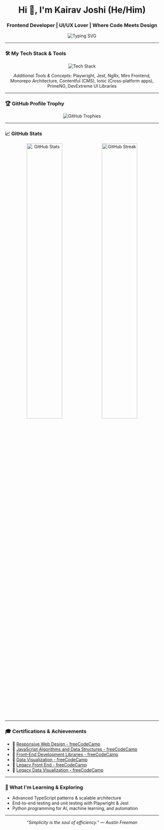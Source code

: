 <h1 align="center">Hi 👋, I'm Kairav Joshi (He/Him)</h1>
<h3 align="center">Frontend Developer | UI/UX Lover | Where Code Meets Design</h3>

<p align="center">
  <img src="https://readme-typing-svg.demolab.com/?font=Fira+Code&size=25&duration=3000&pause=1000&color=F97316&center=true&vCenter=true&width=450&lines=Front-end+Developer;Crafting+Responsive+UIs;Passionate+About+Clean+Design" alt="Typing SVG" />
</p>

---

### 🛠️ My Tech Stack & Tools

<p align="center">
  <img src="https://skillicons.dev/icons?i=angular,js,ts,html,css,sass,react,nextjs,jquery,bootstrap,materialui,git,github,vscode" alt="Tech Stack" />
</p>

<p align="center">
  <em>Additional Tools & Concepts:</em> Playwright, Jest, NgRx, Miro Frontend, Monorepo Architecture, Contentful (CMS), Ionic (Cross-platform apps), PrimeNG, DevExtreme UI Libraries
</p>

---

### 🏆 GitHub Profile Trophy

<p align="center">
  <img src="https://github-profile-trophy.vercel.app/?username=KairavJoshi&theme=darkhub&margin-w=15&margin-h=15&title=Stars,Commits,Repositories,PullRequest" alt="GitHub Trophies" />
</p>

---

### 📈 GitHub Stats

<p align="center">
  <img width="48%" src="https://github-readme-stats.vercel.app/api?username=KairavJoshi&show_icons=true&theme=tokyonight&hide_border=true" alt="GitHub Stats" />
  <img width="48%" src="https://github-readme-streak-stats.herokuapp.com/?user=KairavJoshi&theme=tokyonight&hide_border=true" alt="GitHub Streak" />
</p>

---

### 🎓 Certifications & Achievements

- 🏅 [Responsive Web Design - freeCodeCamp](https://www.freecodecamp.org/certification/Kairav_Joshi/responsive-web-design)
- 🏅 [JavaScript Algorithms and Data Structures - freeCodeCamp](https://www.freecodecamp.org/certification/Kairav_Joshi/javascript-algorithms-and-data-structures)
- 🏅 [Front-End Development Libraries - freeCodeCamp](https://www.freecodecamp.org/certification/Kairav_Joshi/front-end-development-libraries)
- 🏅 [Data Visualization - freeCodeCamp](https://www.freecodecamp.org/certification/Kairav_Joshi/data-visualization)
- 🏅 [Legacy Front End - freeCodeCamp](https://www.freecodecamp.org/certification/Kairav_Joshi/legacy-front-end)
- 🏅 [Legacy Data Visualization - freeCodeCamp](https://www.freecodecamp.org/certification/Kairav_Joshi/legacy-data-visualization)

---

### 🌱 What I'm Learning & Exploring

- Advanced TypeScript patterns & scalable architecture  
- End-to-end testing and unit testing with Playwright & Jest  
- Python programming for AI, machine learning, and automation  

---

<p align="center">
  <i>“Simplicity is the soul of efficiency.” — Austin Freeman</i>
</p>

